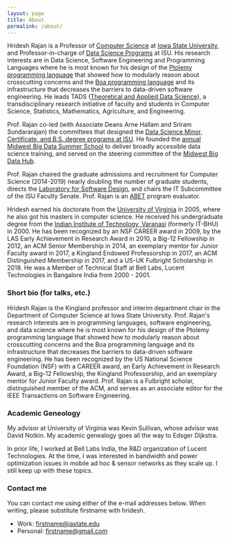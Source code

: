 ```yaml
---
layout: page
title: About
permalink: /about/
---
```


Hridesh Rajan is a Professor of [Computer Science](http://www.cs.iastate/edu)
at [Iowa State University](http://www.iastate.edu), and 
Professor-in-charge of [Data Science Programs](https://datascience.iastate.edu) at ISU. 
His research interests are in Data Science, Software Engineering and Programming Languages 
where he is most known for his design of the 
[Ptolemy programming language](http://ptolemy.cs.iastate.edu) that 
showed how to modularly reason about crosscutting concerns and the 
[Boa programming language](http://boa.cs.iastate.edu) 
and its infrastructure that decreases the barriers to data-driven software engineering. 
He leads TADS ([Theoretical and Applied Data Science](https://tads.research.iastate.edu)), 
a transdisciplinary research initiative of faculty and students in 
Computer Science, Statistics, Mathematics, Agriculture, and Engineering. 

Prof. Rajan co-led (with Associate Deans Arne Hallam and Sriram Sundararajan) 
the committees that designed the [Data Science Minor, 
Certificate, and 
B.S. degree programs at ISU](https://datascience.iastate.edu). 
He founded the [annual Midwest Big Data Summer School](http://mbds.cs.iastate.edu) 
to deliver broadly accessible data science training, and 
served on the steering committee of the [Midwest Big Data Hub](http://midwestbigdatahub.org).

Prof. Rajan chaired the graduate admissions and recruitment 
for Computer Science (2014-2019) nearly doubling the number 
of graduate students, directs the 
[Laboratory for Software Design](http://design.cs.iastate.edu), 
and chairs the IT Subcommittee of the ISU Faculty Senate. 
Prof. Rajan is an [ABET](http://ABET.org/)
program evaluator.

Hridesh earned his doctorate from the 
[University of Virginia](http://virginia.edu)
in 2005, where he also got his masters in computer science. 
He received his undergraduate degree from the 
[Indian Institute of Technology, Varanasi](http://iitbhu.ac.in)
(formerly IT-BHU) in 2000. 
He has been recognized by an NSF CAREER award in 2009, 
by the LAS Early Achievement in Research Award in 2010, 
a Big-12 Fellowship in 2012, 
an ACM Senior Membership in 2014, 
an exemplary mentor for Junior Faculty award in 2017, 
a Kingland Endowed Professorship in 2017, 
an ACM Distinguished Membership in 2017, 
and a US-UK Fulbright Scholarship in 2018. 
He was a Member of Technical Staff at Bell Labs, 
Lucent Technologies in Bangalore India from 2000 - 2001.

### Short bio (for talks, etc.)

Hridesh Rajan is the Kingland professor and interim department chair in 
the Department of Computer Science at Iowa State University. 
Prof. Rajan's research interests are in programming languages, software 
engineering, and data science where he is most known for his design of 
the Ptolemy programming language that showed how to modularly reason 
about crosscutting concerns and the Boa programming language and its 
infrastructure that decreases the barriers to data-driven software engineering.
He has been recognized by the US National Science Foundation (NSF) with 
a CAREER award, an Early Achievement in Research Award, a Big-12 Fellowship, 
the Kingland Professorship, and an exemplary mentor for Junior Faculty award. 
Prof. Rajan is a Fulbright scholar, distinguished member of the ACM, and 
serves as an associate editor for the IEEE Transactions on Software Engineering.

### Academic Geneology

My advisor at University of Virginia was Kevin Sullivan, 
whose advisor was David Notkin. 
My academic genealogy goes all the way to Edsger Dijkstra.

In prior life, I worked at Bell Labs India, the R&D organization of Lucent Technologies. At the time, I was interested in bandwidth and power optimization issues in mobile ad hoc & sensor networks as they scale up. I still keep up with these topics.

### Contact me

You can contact me using either of the e-mail addresses below. 
When writing, please substitute firstname with hridesh.

* Work: [firstname@iastate.edu](mailto:firstname@iastate.edu)
* Personal: [firstname@gmail.com](mailto:firstname@gmail.com)

